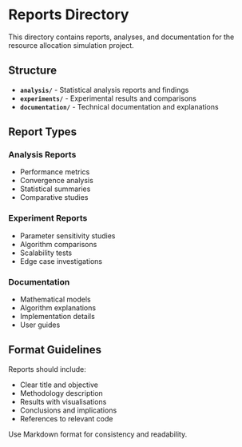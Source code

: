 # Reports Directory

This directory contains reports, analyses, and documentation for the resource allocation simulation project.

## Structure

- **`analysis/`** - Statistical analysis reports and findings
- **`experiments/`** - Experimental results and comparisons
- **`documentation/`** - Technical documentation and explanations

## Report Types

### Analysis Reports
- Performance metrics
- Convergence analysis
- Statistical summaries
- Comparative studies

### Experiment Reports
- Parameter sensitivity studies
- Algorithm comparisons
- Scalability tests
- Edge case investigations

### Documentation
- Mathematical models
- Algorithm explanations
- Implementation details
- User guides

## Format Guidelines

Reports should include:
- Clear title and objective
- Methodology description
- Results with visualisations
- Conclusions and implications
- References to relevant code

Use Markdown format for consistency and readability. 
